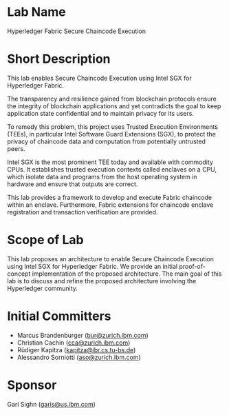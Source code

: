 # Lab Name
Hyperledger Fabric Secure Chaincode Execution

# Short Description
This lab enables Secure Chaincode Execution using Intel SGX for
Hyperledger Fabric.

The transparency and resilience gained from blockchain protocols ensure the
integrity of blockchain applications and yet contradicts the goal to keep
application state confidential and to maintain privacy for its users.

To remedy this problem, this project uses Trusted Execution Environments
(TEEs), in particular Intel Software Guard Extensions (SGX), to protect the
privacy of chaincode data and computation from potentially untrusted peers.

Intel SGX is the most prominent TEE today and available with commodity CPUs.
It establishes trusted execution contexts called enclaves on a CPU, which
isolate data and programs from the host operating system in hardware and
ensure that outputs are correct.

This lab provides a framework to develop and execute Fabric chaincode
within an enclave.  Furthermore, Fabric extensions for chaincode enclave
registration and transaction verification are provided.

# Scope of Lab
This lab proposes an architecture to enable Secure Chaincode Execution
using Intel SGX for Hyperledger Fabric.  We provide an initial
proof-of-concept implementation of the proposed architecture. The main goal of
this lab is to discuss and refine the proposed architecture involving
the Hyperledger community.

# Initial Committers
- Marcus Brandenburger (bur@zurich.ibm.com)
- Christian Cachin (cca@zurich.ibm.com)
- Rüdiger Kapitza (kapitza@ibr.cs.tu-bs.de)
- Alessandro Sorniotti (aso@zurich.ibm.com)

# Sponsor
Gari Sighn (garis@us.ibm.com)
